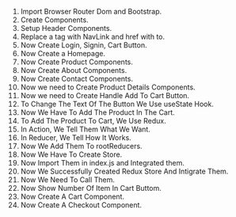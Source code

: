 1. Import Browser Router Dom and Bootstrap.
2. Create Components.
3. Setup Header Components.
4. Replace a tag with NavLink and href with to.
5. Now Create Login, Signin, Cart Button.
6. Now Create a Homepage.
7. Now Create Product Components.
8. Now Create About Components.
9. Now Create Contact Components.
10. Now we need to Create Product Details Components.
11. Now we need to Create Handle Add To Cart Button.
12. To Change The Text Of The Button We Use useState Hook.
13. Now We Have To Add The Product In The Cart.
14. To Add The Product To Cart, We Use Redux.
15. In Action, We Tell Them What We Want.
16. In Reducer, We Tell How It Works.
17. Now We Add Them To rootReducers.
18. Now We Have To Create Store.
19. Now Import Them in index.js and Integrated them.
20. Now We Successfully Created Redux Store And Intigrate Them.
21. Now We Need To Call Them.
22. Now Show Number Of Item In Cart Buttom.
23. Now Create A Cart Component.
23. Now Create A Checkout Component.

